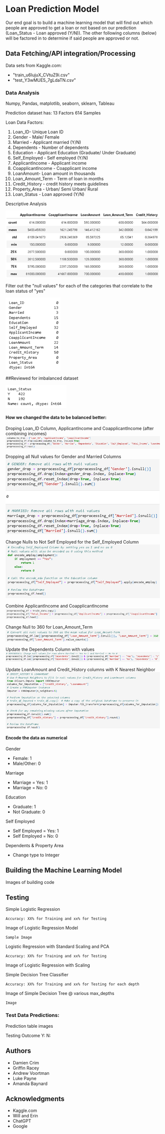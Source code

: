 # Loan Prediction Model

Our end goal is to build a machine learning model that will find out which people are approved to get a loan or not based on our prediction (Loan_Status - Loan approved (Y/N)). The other following columns (below) will be factored in to determine if said people are approved or not.


## Data Fetching/API integration/Processing

Data sets from Kaggle.com: 
- "train_u6lujuX_CVtuZ9i.csv"
- "test_Y3wMUE5_7gLdaTN.csv"

### Data Analysis

Numpy, Pandas, matplotlib, seaborn, sklearn, Tableau

Prediction dataset has:
    13 Factors
    614 Samples

Loan Data Factors: 
1. Loan_ID- Unique Loan ID
2. Gender - Male/ Female
3. Married - Applicant married (Y/N)
4. Dependents - Number of dependents
5. Education - Applicant Education (Graduate/ Under Graduate)
6. Self_Employed - Self employed (Y/N)
7. ApplicantIncome - Applicant income
8. CoapplicantIncome - Coapplicant income
9. LoanAmount- Loan amount in thousands
10. Loan_Amount_Term - Term of loan in months
11. Credit_History - credit history meets guidelines
12. Property_Area - Urban/ Semi Urban/ Rural
13. Loan_Status - Loan approved (Y/N)

Descriptive Analysis

![Descriptive Analysis](<Train Data Descriptive Analysis.png>)


Filter out the "null values" for each of the categories that correlate to the loan status of "yes"

![Null Values](<Null Values.png>)

##Reviewed for imbalanced dataset                                              

![Loan Status Balance](<Loan Status balance.png>)


#### How we changed the data to be balanced better:

Droping Loan_ID Column, ApplicantIncome and CoapplicantIncome (after combining incomes)
![Drop](<Drop Columns.png>)

Dropping all Null values for Gender and Married Columns                                                                                                             
![Null Removal](<Gender and Marrried Null Removal.png>)

Change Nulls to Not Self Employed for the Self_Employed Column                                                    
![Self Employed Null](<Self Employed Null Encoding.png>)

Combine ApplicantIncome and CoapplicantIncome                                                                    
![Combine Income](<Income Combination.png>)

Change Null to 360 for Loan_Amount_Term                                                            
![Loan Term Conversion](<360 Conversion.png>)

Update the Dependents Column with values                                                              
![Dependent Change](<Married with Dependents Null Change.png>)

Update LoanAmount and Credit_History columns with K Nearest Neighbor                                                                
![Loan Amount and Credit History Change](<Credit History and Loan Amount Change.png>)

#### Encode the data as numerical
Gender
- Female: 1
- Male/Other: 0

Marriage
- Marriage = Yes: 1
- Marriage = No: 0

Education
- Graduate: 1
- Not Graduate: 0

Self Employed
- Self Employed = Yes: 1
- Self Employed = No: 0

Dependents & Property Area
- Change type to Integer

    

## Building the Machine Learning Model
Images of building code


## Testing
Simple Logistic Regression
    
    Accuracy: XX% for Training and xx% for Testing

Image of Logistic Regression Model
    
    Sample Image

Logistic Regression with Standard Scaling and PCA
    
    Accuracy: XX% for Training and xx% for Testing

Image of Logistic Regression with Scaling

Simple Decision Tree Classifier
    
    Accuracy: XX% for Training and xx% for Testing for each depth

Image of Simple Decision Tree @ various max_depths
    
    Image


### Test Data Predictions:
    
Prediction table images

Testing Outcome
    Y: 
    N:

## Authors

  - Damien Crim
  - Griffin Racey
  - Andrew Voortman
  - Luke Payne
  - Amanda Baynard

## Acknowledgments

  - Kaggle.com
  - Will and Erin
  - ChatGPT
  - Google
